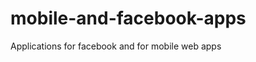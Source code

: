 mobile-and-facebook-apps
========================

Applications for facebook and for mobile web apps
